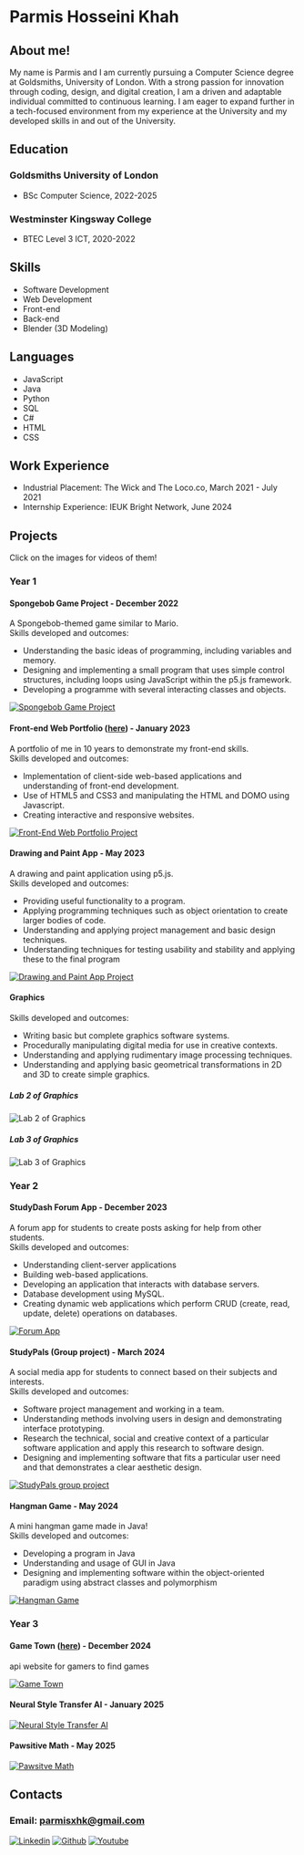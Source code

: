 # Parmis Hosseini Khah

## About me!
My name is Parmis and I am currently pursuing a Computer Science degree at Goldsmiths, University of London. With a strong passion for innovation through coding, design, and digital creation, I am a driven and adaptable individual committed to continuous learning. I am eager to expand further in a tech-focused environment from my experience at the University and my developed skills in and out of the University.

## Education
### Goldsmiths University of London
- BSc Computer Science, 2022-2025
  
### Westminster Kingsway College
- BTEC Level 3 ICT, 2020-2022

## Skills 
- Software Development
- Web Development
- Front-end
- Back-end
- Blender (3D Modeling)

## Languages
- JavaScript
- Java
- Python  
- SQL
- C#
- HTML
- CSS  

## Work Experience
- Industrial Placement: The Wick and The Loco.co, March 2021 - July 2021
- Internship Experience: IEUK Bright Network, June 2024

## Projects
Click on the images for videos of them!

### Year 1
#### Spongebob Game Project - December 2022
A Spongebob-themed game similar to Mario.  
Skills developed and outcomes:
- Understanding the basic ideas of programming, including variables and memory.
- Designing and implementing a small program that uses simple control structures, including loops using JavaScript within the p5.js framework.
- Developing a programme with several interacting classes and objects.

[![Spongebob Game Project](img/spongebobgame.png)](https://youtu.be/z0VvyjetMWs)

#### Front-end Web Portfolio ([here](https://doc.gold.ac.uk/~phoss001/portfolio/)) - January 2023
A portfolio of me in 10 years to demonstrate my front-end skills.  
Skills developed and outcomes:
- Implementation of client-side web-based applications and understanding of front-end development.
- Use of HTML5 and CSS3 and manipulating the HTML and DOMO using Javascript.
- Creating interactive and responsive websites.

[![Front-End Web Portfolio Project](img/portfoliofrontend.png)](https://youtu.be/mEyZJBZtSr4)

#### Drawing and Paint App - May 2023
A drawing and paint application using p5.js.  
Skills developed and outcomes:
- Providing useful functionality to a program.
- Applying programming techniques such as object orientation to create larger bodies of code.
- Understanding and applying project management and basic design techniques.
- Understanding techniques for testing usability and stability and applying these to the final program

[![Drawing and Paint App Project](img/paintapp.png)](https://youtu.be/aB5QlNL5TWs)

#### Graphics
Skills developed and outcomes:
- Writing basic but complete graphics software systems.
- Procedurally manipulating digital media for use in creative contexts.
- Understanding and applying rudimentary image processing techniques.
- Understanding and applying basic geometrical transformations in 2D and 3D to create simple graphics.

##### Lab 2 of Graphics
![Lab 2 of Graphics](img/graphicslab2.gif)
  
##### Lab 3 of Graphics
![Lab 3 of Graphics](img/graphicslab3.gif)

### Year 2
#### StudyDash Forum App - December 2023
A forum app for students to create posts asking for help from other students.  
Skills developed and outcomes:
- Understanding client-server applications
- Building web-based applications.
- Developing an application that interacts with database servers.
- Database development using MySQL.
- Creating dynamic web applications which perform CRUD (create, read, update, delete) operations on databases.

[![Forum App](img/forumapp.png)](https://youtu.be/JsA9xff8I6g)

#### StudyPals (Group project) - March 2024
A social media app for students to connect based on their subjects and interests.  
Skills developed and outcomes:
- Software project management and working in a team.
- Understanding methods involving users in design and demonstrating interface prototyping.
- Research the technical, social and creative context of a particular software application and apply this research to software design.
- Designing and implementing software that fits a particular user need and that demonstrates a clear aesthetic design.

[![StudyPals group project](img/studypals.png)](https://youtu.be/KJ54NI7sPEw)

#### Hangman Game - May 2024
A mini hangman game made in Java!  
Skills developed and outcomes:
- Developing a program in Java
- Understanding and usage of GUI in Java
- Designing and implementing software within the object-oriented paradigm using abstract classes and polymorphism

[![Hangman Game](img/hangmangame.png)](https://youtu.be/wcIYczXa9Os)

### Year 3
#### Game Town ([here](https://www.doc.gold.ac.uk/usr/351/)) - December 2024
api website for gamers to find games

[![Game Town](img/gametown.png)](https://youtu.be/dQ27kgWKWXs?si=PV8N7wikCZBDePYB)  

#### Neural Style Transfer AI - January 2025

[![Neural Style Transfer AI](img/nstAI.png)](https://youtu.be/dQ27kgWKWXs?si=PV8N7wikCZBDePYB)  

#### Pawsitive Math - May 2025

[![Pawsitve Math](img/pawsitivemath.png)](https://youtu.be/dQ27kgWKWXs?si=PV8N7wikCZBDePYB)  

## Contacts
### Email: parmisxhk@gmail.com
[![Linkedin](img/linkedin.png)](https://www.linkedin.com/in/parmis-hosseini-khah-55308b29a/)
[![Github](img/github.png)](https://github.com/parmisx/)
[![Youtube](img/youtube.png)](https://www.youtube.com/@Parmisxhk)
